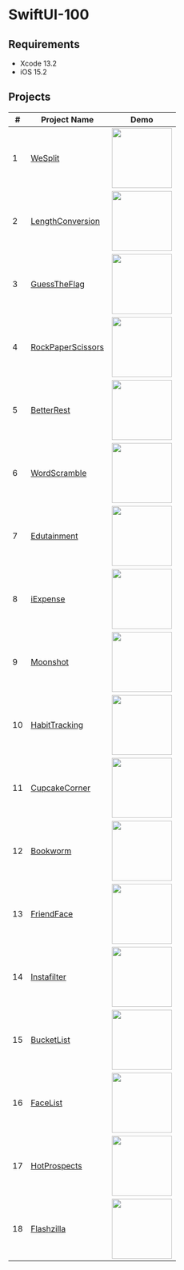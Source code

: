 # SwiftUI-100

## Requirements
* Xcode 13.2
* iOS 15.2

## Projects
|#|Project Name|Demo|
|-|------------|----|
|1|[WeSplit](https://github.com/ianchen0419/SwiftUI-100/tree/main/projects/WeSplit)|<img src="https://github.com/ianchen0419/SwiftUI-100/raw/main/projects/WeSplit/Documentation/demo.gif" width="120" />|
|2|[LengthConversion](https://github.com/ianchen0419/SwiftUI-100/tree/main/projects/LengthConversion)|<img src="https://github.com/ianchen0419/SwiftUI-100/raw/main/projects/LengthConversion/Documentation/demo.gif" width="120" />|
|3|[GuessTheFlag](https://github.com/ianchen0419/SwiftUI-100/tree/main/projects/GuessTheFlag)|<img src="https://github.com/ianchen0419/SwiftUI-100/raw/main/projects/GuessTheFlag/Documentation/demo.gif" width="120" />|
|4|[RockPaperScissors](https://github.com/ianchen0419/SwiftUI-100/tree/main/projects/RockPaperScissors)|<img src="https://github.com/ianchen0419/SwiftUI-100/raw/main/projects/RockPaperScissors/Documentation/demo.gif" width="120" />|
|5|[BetterRest](https://github.com/ianchen0419/SwiftUI-100/tree/main/projects/BetterRest)|<img src="https://github.com/ianchen0419/SwiftUI-100/raw/main/projects/BetterRest/Documentation/demo.gif" width="120" />|
|6|[WordScramble](https://github.com/ianchen0419/SwiftUI-100/tree/main/projects/WordScramble)|<img src="https://github.com/ianchen0419/SwiftUI-100/raw/main/projects/WordScramble/Documentation/demo.gif" width="120" />|
|7|[Edutainment](https://github.com/ianchen0419/SwiftUI-100/tree/main/projects/Edutainment)|<img src="https://github.com/ianchen0419/SwiftUI-100/raw/main/projects/Edutainment/Documentation/demo.gif" width="120" />|
|8|[iExpense](https://github.com/ianchen0419/SwiftUI-100/tree/main/projects/iExpense)|<img src="https://github.com/ianchen0419/SwiftUI-100/raw/main/projects/iExpense/Documentation/demo.gif" width="120" />|
|9|[Moonshot](https://github.com/ianchen0419/SwiftUI-100/tree/main/projects/Moonshot)|<img src="https://github.com/ianchen0419/SwiftUI-100/raw/main/projects/Moonshot/Documentation/demo.gif" width="120" />|
|10|[HabitTracking](https://github.com/ianchen0419/SwiftUI-100/tree/main/projects/HabitTracking)|<img src="https://github.com/ianchen0419/SwiftUI-100/raw/main/projects/HabitTracking/Documentation/demo.gif" width="120" />|
|11|[CupcakeCorner](https://github.com/ianchen0419/SwiftUI-100/tree/main/projects/CupcakeCorner)|<img src="https://github.com/ianchen0419/SwiftUI-100/raw/main/projects/CupcakeCorner/Documentation/demo.gif" width="120" />|
|12|[Bookworm](https://github.com/ianchen0419/SwiftUI-100/tree/main/projects/Bookworm)|<img src="https://github.com/ianchen0419/SwiftUI-100/raw/main/projects/Bookworm/Documentation/demo.gif" width="120" />|
|13|[FriendFace](https://github.com/ianchen0419/SwiftUI-100/tree/main/projects/FriendFace)|<img src="https://github.com/ianchen0419/SwiftUI-100/raw/main/projects/FriendFace/Documentation/demo.gif" width="120" />|
|14|[Instafilter](https://github.com/ianchen0419/SwiftUI-100/tree/main/projects/Instafilter)|<img src="https://github.com/ianchen0419/SwiftUI-100/raw/main/projects/Instafilter/Documentation/demo.gif" width="120" />|
|15|[BucketList](https://github.com/ianchen0419/SwiftUI-100/tree/main/projects/BucketList)|<img src="https://github.com/ianchen0419/SwiftUI-100/raw/main/projects/BucketList/Documentation/demo.gif" width="120" />|
|16|[FaceList](https://github.com/ianchen0419/SwiftUI-100/tree/main/projects/FaceList)|<img src="https://github.com/ianchen0419/SwiftUI-100/raw/main/projects/FaceList/Documentation/demo.gif" width="120" />|
|17|[HotProspects](https://github.com/ianchen0419/SwiftUI-100/tree/main/projects/HotProspects)|<img src="https://github.com/ianchen0419/SwiftUI-100/raw/main/projects/HotProspects/Documentation/demo.gif" width="120" />|
|18|[Flashzilla](https://github.com/ianchen0419/SwiftUI-100/tree/main/projects/Flashzilla)|<img src="https://github.com/ianchen0419/SwiftUI-100/raw/main/projects/Flashzilla/Documentation/demo.gif" width="120" />|









